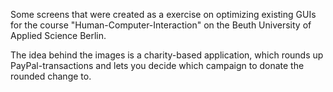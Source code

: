 Some screens that were created as a exercise on optimizing existing GUIs for the course "Human-Computer-Interaction" on the Beuth University of Applied Science Berlin.

The idea behind the images is a charity-based application, which rounds up PayPal-transactions and lets you decide which campaign to donate the rounded change to.
